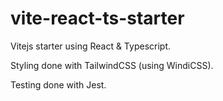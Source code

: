 # vite-react-ts-starter
Vitejs starter using React &amp; Typescript.

Styling done with TailwindCSS (using WindiCSS).

Testing done with Jest.
